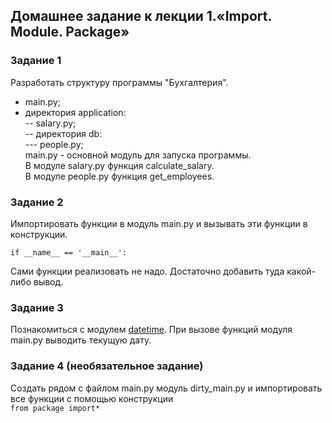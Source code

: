 ## Домашнее задание к лекции 1.«Import. Module. Package»

### Задание 1 

Разработать структуру программы "Бухгалтерия".

+ main.py;  
+ директория application:  
-- salary.py;  
-- директория db:  
--- people.py;  
main.py - основной модуль для запуска программы.  
В модуле salary.py функция calculate_salary.  
В модуле people.py функция get_employees.  
    
### Задание 2 

Импортировать функции в модуль main.py и вызывать эти функции в конструкции.

`if __name__ == '__main__':`

Сами функции реализовать не надо. Достаточно добавить туда какой-либо вывод.

### Задание 3 

Познакомиться с модулем [datetime](https://pythonworld.ru/moduli/modul-datetime.html). При вызове функций модуля main.py выводить текущую дату.

### Задание 4 (необязательное задание)

Создать рядом с файлом main.py модуль dirty_main.py и импортировать все функции с помощью конструкции  
`from package import*`

